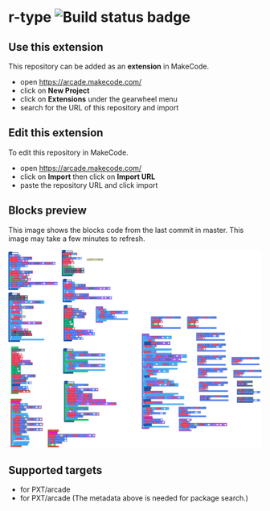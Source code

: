 # r-type ![Build status badge](https://github.com/pep3175/r-type/workflows/MakeCode/badge.svg)



## Use this extension

This repository can be added as an **extension** in MakeCode.

* open https://arcade.makecode.com/
* click on **New Project**
* click on **Extensions** under the gearwheel menu
* search for the URL of this repository and import

## Edit this extension

To edit this repository in MakeCode.

* open https://arcade.makecode.com/
* click on **Import** then click on **Import URL**
* paste the repository URL and click import

## Blocks preview

This image shows the blocks code from the last commit in master.
This image may take a few minutes to refresh.

![A rendered view of the blocks](https://github.com/pep3175/r-type/raw/master/.makecode/blocks.png)

## Supported targets

* for PXT/arcade
* for PXT/arcade
(The metadata above is needed for package search.)

